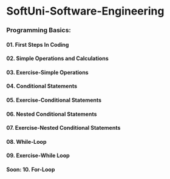 # SoftUni-Software-Engineering

### Programming Basics:
#### 01. First Steps In Coding
#### 02. Simple Operations and Calculations
#### 03. Exercise-Simple Operations
#### 04. Conditional Statements
#### 05. Exercise-Conditional Statements
#### 06. Nested Conditional Statements
#### 07. Exercise-Nested Conditional Statements
#### 08. While-Loop
#### 09. Exercise-While Loop

#### Soon: 10. For-Loop
